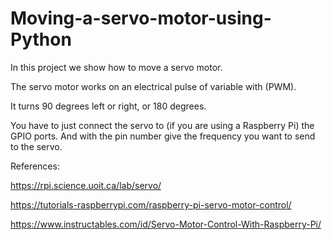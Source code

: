 # Moving-a-servo-motor-using-Python

In this project we show how to move a servo motor. 

The servo motor works on an electrical pulse of variable with (PWM).

It turns 90 degrees left or right, or 180 degrees. 

You have to just connect the servo to (if you are using a Raspberry Pi) the GPIO ports. And with the pin number give the frequency you want to send to the servo. 

References:
 
https://rpi.science.uoit.ca/lab/servo/

https://tutorials-raspberrypi.com/raspberry-pi-servo-motor-control/

https://www.instructables.com/id/Servo-Motor-Control-With-Raspberry-Pi/
